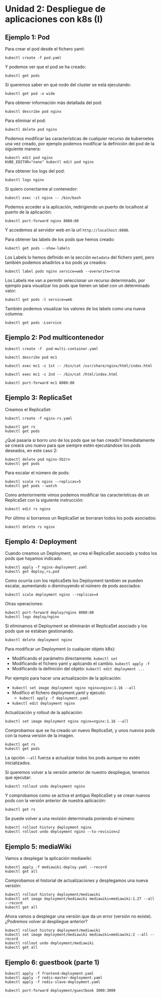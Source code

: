 # Unidad 2: Despliegue de aplicaciones con k8s (I)

## Ejemplo 1: Pod

Para crear el pod desde el fichero yaml:

    kubectl create -f pod.yaml

Y podemos ver que el pod se ha creado:

    kubectl get pods

Si queremos saber en qué nodo del cluster se está ejecutando:

    kubectl get pod -o wide

Para obtener información más detallada del pod:

    kubectl describe pod nginx

Para eliminar el pod:

    kubectl delete pod nginx

Podemos modificar las características de cualquier recurso de kubernetes una vez creado, por ejemplo podemos modificar la definición del pod de la siguiente manera:

    kubectl edit pod nginx
    KUBE_EDITOR="nano" kubectl edit pod nginx

Para obtener los logs del pod:

    kubectl logs nginx

Si quiero conectarme al contenedor:

    kubectl exec -it nginx -- /bin/bash

Podemos acceder a la aplicación, redirigiendo un puerto de localhost al puerto de la aplicación:

    kubectl port-forward nginx 8080:80

Y accedemos al servidor web en la url `http://localhost:8080`.

Para obtener las labels de los pods que hemos creado:

    kubectl get pods --show-labels

Los Labels lo hemos definido en la sección `metadata` del fichero yaml, pero también podemos añadirlos a los pods ya creados:

    kubectl label pods nginx service=web --overwrite=true

Los Labels me van a permitir seleccionar un recurso determinado, por ejemplo para visualizar los pods que tienen un label con un determinado valor:

    kubectl get pods -l service=web

También podemos visualizar los valores de los labels como una nueva columna:

    kubectl get pods -Lservice

## Ejemplo 2: Pod multicontenedor

    kubectl create -f  pod-multi-container.yaml

    kubectl describe pod mc1

    kubectl exec mc1 -c 1st -- /bin/cat /usr/share/nginx/html/index.html
  
    kubectl exec mc1 -c 2nd -- /bin/cat /html/index.html

    kubectl port-forward mc1 8080:80

## Ejemplo 3: ReplicaSet

Creamos el ReplicaSet:
    
    kubectl create -f nginx-rs.yaml

    kubectl get rs
    kubectl get pods

¿Qué pasaría si borro uno de los pods que se han creado? Inmediatamente se creará uno nuevo para que siempre estén ejecutándose los pods deseados, en este caso 2:

    kubectl delete pod nginx-5b2rn
    kubectl get pods

Para escalar el número de pods:

    kubectl scale rs nginx --replicas=5
    kubectl get pods --watch

Como anteriormente vimos podemos modificar las características de un ReplicaSet con la siguiente instrucción:

    kubectl edit rs nginx

Por último si borramos un ReplicaSet se borraran todos los pods asociados:

    kubectl delete rs nginx

## Ejemplo 4: Deployment

Cuando creamos un Deployment, se crea el ReplicaSet asociado y todos los pods que hayamos indicado.

    kubectl apply -f nginx-deployment.yaml
    kubectl get deploy,rs,pod

Como ocurría con los replicaSets los Deployment también se pueden escalar, aumentando o disminuyendo el número de pods asociados:

    kubectl scale deployment nginx --replicas=4

Otras operaciones:

    kubectl port-forward deploy/nginx 8080:80
    kubectl logs deploy/nginx

Si eliminamos el Deployment se eliminarán el ReplicaSet asociado y los pods que se estaban gestionando.

    kubectl delete deployment nginx

Para modificar un Deployment (o cualquier objeto k8s):

* Modificando el parámetro directamente. `kubectl set`
* Modificando el fichero yaml y aplicando el cambio. `kubectl apply -f`
* Modificando la definición del objeto: `kubectl edit deployment ...`

Por ejemplo para hacer una actualización de la aplicación:

* `kubectl set image deployment nginx nginx=nginx:1.16 --all`
* Modifico el fichero deployment.yaml y ejecuto:
    * `kubectl apply -f deployment.yaml`
* `kubectl edit deployment nginx`

Actualización y rollout de la aplicación:

    kubectl set image deployment nginx nginx=nginx:1.16 --all

Comprobamos que se ha creado un nuevo ReplicaSet, y unos nuevos pods con la nueva versión de la imagen.

    kubectl get rs
    kubectl get pods

La opción `--all` fuerza a actualizar todos los pods aunque no estén inicializados.

Si queremos volver a la versión anterior de nuestro despliegue, tenemos que ejecutar:

    kubectl rollout undo deployment nginx

Y comprobamos como se activa el antiguo ReplicaSet y se crean nuevos pods con la versión anterior de nuestra aplicación:

    kubectl get rs

Se puede volver a una revisión determinada poniendo el número:

    kubectl rollout history deployment nginx            
    kubectl rollout undo deployment nginx --to-revision=2
    
## Ejemplo 5: mediaWiki

Vamos a desplegar la aplicación mediawiki:

    kubectl apply -f mediawiki-deploy.yaml --record
    kubectl get all

Comprobamos el historial de actualizaciones y desplegamos una nueva versión:

    kubectl rollout history deployment/mediawiki
    kubectl set image deployment/mediawiki mediawiki=mediawiki:1.27 --all --record
    kubectl get all

Ahora vamos a desplegar una versión que da un error (versión no existe). ¿Podremos volver al despliegue anterior?

    kubectl rollout history deployment/mediawiki
    kubectl set image deployment/mediawiki mediawiki=mediawiki:2 --all --record
    kubectl rollout undo deployment/mediawiki
    kubectl get all

## Ejemplo 6: guestbook (parte 1)

    kubectl apply -f frontend-deployment.yaml
    kubectl apply -f redis-master-deployment.yaml
    kubectl apply -f redis-slave-deployment.yaml

    kubectl port-forward deployment/guestbook 3000:3000

